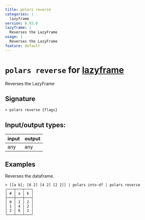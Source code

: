 ```yaml
---
title: polars reverse
categories: |
  lazyframe
version: 0.93.0
lazyframe: |
  Reverses the LazyFrame
usage: |
  Reverses the LazyFrame
feature: default
---
```

<!-- This file is automatically generated. Please edit the command in https://github.com/nushell/nushell instead. -->

# `polars reverse` for [lazyframe](/commands/categories/lazyframe.md)

<div class='command-title'>Reverses the LazyFrame</div>

## Signature

```> polars reverse {flags} ```


## Input/output types:

| input | output |
| ----- | ------ |
| any   | any    |

## Examples

Reverses the dataframe.
```nu
> [[a b]; [6 2] [4 2] [2 2]] | polars into-df | polars reverse
╭───┬───┬───╮
│ # │ a │ b │
├───┼───┼───┤
│ 0 │ 2 │ 2 │
│ 1 │ 4 │ 2 │
│ 2 │ 6 │ 2 │
╰───┴───┴───╯

```
